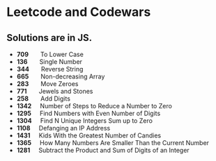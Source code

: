 # Leetcode and Codewars

## Solutions are in JS.

* **709**	  &nbsp; &nbsp; &nbsp; To Lower Case    			
* **136**   &nbsp; &nbsp; &nbsp; Single Number    		
* **344**	  &nbsp; &nbsp; &nbsp; Reverse String    		    			
* **665**	  &nbsp; &nbsp; &nbsp; Non-decreasing Array    		
* **283**	  &nbsp; &nbsp; &nbsp; Move Zeroes    		 		
* **771**	  &nbsp; &nbsp; &nbsp; Jewels and Stones    			  			
* **258**	  &nbsp; &nbsp; &nbsp; Add Digits
* **1342**	&nbsp; &nbsp;  Number of Steps to Reduce a Number to Zero
* **1295**	&nbsp; &nbsp;  Find Numbers with Even Number of Digits    		
* **1304**	&nbsp; &nbsp;  Find N Unique Integers Sum up to Zero    	
* **1108**	&nbsp; &nbsp;  Defanging an IP Address  
* **1431**	&nbsp; &nbsp;  Kids With the Greatest Number of Candies  
* **1365**  &nbsp; &nbsp;  How Many Numbers Are Smaller Than the Current Number
* **1281**  &nbsp; &nbsp;  Subtract the Product and Sum of Digits of an Integer
